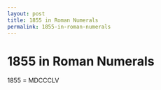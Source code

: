 ```yaml
---
layout: post
title: 1855 in Roman Numerals
permalink: 1855-in-roman-numerals
---
```


# 1855 in Roman Numerals

1855 = MDCCCLV
